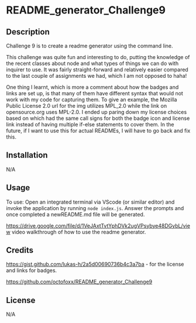 # README_generator_Challenge9

## Description

Challenge 9 is to create a readme generator using the command line.

This challenge was quite fun and interesting to do, putting the knowledge of the recent classes about node and what types of things we can do with inquirer to use. It was fairly straight-forward and relatively easier compared to the last couple of assignments we had, which I am not opposed to haha!

One thing I learnt, which is more a comment about how the badges and links are set up, is that many of them have different syntax that would not work with my code for capturing them. To give an example, the Mozilla Public License 2.0 url for the img utilizes MPL_2.0 while the link on opensource.org uses MPL-2.0. I ended up paring down my license choices based on which had the same call signs for both the badge icon and license link instead of having multiple if-else statements to cover them. In the future, if I want to use this for actual READMEs, I will have to go back and fix this.

## Installation

N/A

## Usage

To use: Open an integrated terminal via VScode (or similar editor) and invoke the application by running `node index.js`.
Answer the prompts and once completed a newREADME.md file will be generated.

https://drive.google.com/file/d/1VeJAxtTvtYphDVk2ugVPsybye48DGybL/view video walkthrough of how to use the readme generator.

## Credits

https://gist.github.com/lukas-h/2a5d00690736b4c3a7ba - for the license and links for badges.

https://github.com/octofoxx/README_generator_Challenge9

## License

N/A
